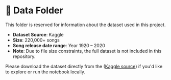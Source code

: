 # 📁 Data Folder

This folder is reserved for information about the dataset used in this project.

- **Dataset Source**: Kaggle 
- **Size**: 220,000+ songs
- **Song release date range**: Year 1920 – 2020
- **Note**: Due to file size constraints, the full dataset is not included in this repository.

Please download the dataset directly from the ([Kaggle source](https://www.kaggle.com/datasets/vatsalmavani/spotify-dataset)) if you'd like to explore or run the notebook locally.

